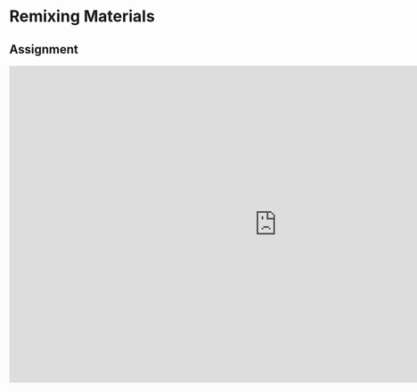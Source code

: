 
# Remixing Materials

## Assignment 

<iframe src="https://docs.google.com/presentation/d/e/2PACX-1vQAHABqgUAV4a_jfrQhRio2evqp2lXR1jgVY96HeP1bBBsnX1OU417NRLz--e099smDvvW_7JlhwJeO/embed?start=true&loop=true&delayms=5000" frameborder="0" width="960" height="569" allowfullscreen="true" mozallowfullscreen="true" webkitallowfullscreen="true"></iframe>
